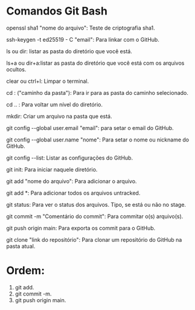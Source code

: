 # Comandos Git Bash

openssl sha1 "nome do arquivo": Teste de criptografia sha1.

ssh-keygen -t ed25519 - C "email": Para linkar com o GitHub.

ls ou dir: listar as pasta do diretório que você está.

ls+a ou dir+a:listar as pasta do diretório que você está com os arquivos ocultos.

clear ou ctrl+l: Limpar o terminal.

cd : ("caminho da pasta"): Para ir para as pasta do caminho selecionado.

cd .. : Para voltar um nível do diretório. 

mkdir: Criar um arquivo na pasta que está.

git config --global user.email "email": para setar o email do GitHub.

git config --global user.name "nome": Para setar o nome ou nickname do GitHub.

git config --list: Listar as configurações do GitHub.

git init: Para iniciar naquele diretório.

git add "nome do arquivo":  Para adicionar o arquivo.

git add *:  Para adicionar todos os arquivos untracked.

git status: Para ver o status dos arquivos. Tipo, se está ou  não no stage.

git commit -m "Comentário do commit": Para commitar o(s) arquivo(s).

git push origin main: Para exporta os commit para o GitHub.

 git clone "link do repositório": Para clonar um repositório do GitHub na pasta atual.



# Ordem:

1. git add.
2. git commit -m.
3. git push origin main.
